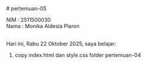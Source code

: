 # pertemuan-05

NIM : 2511500030<br>
Nama : Monika Aldesia Plaron <br><br>

Hari ini, Rabu 22 Oktober 2025, saya belajar:
<ol>
    <li>copy index.html dan style.css folder pertemuan-04</li>
</ol>
